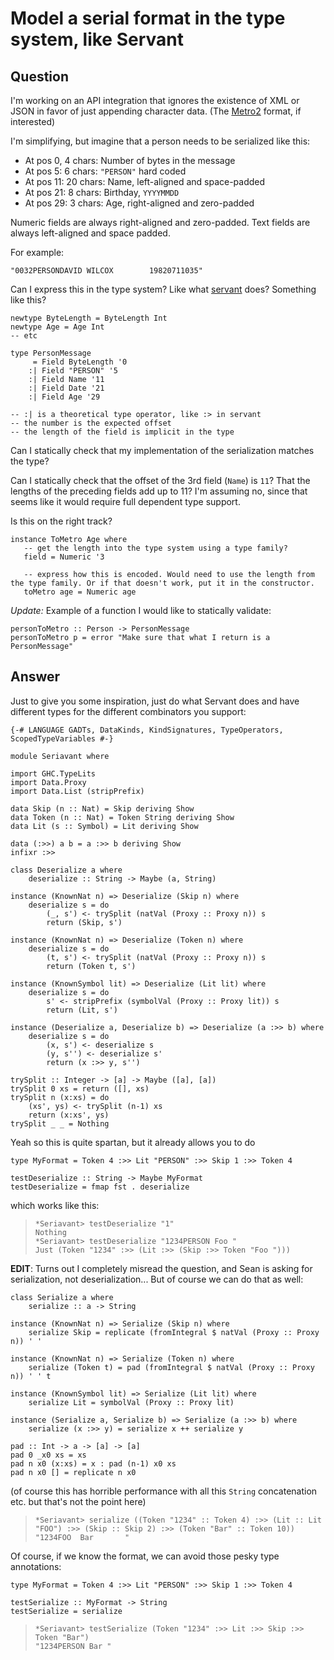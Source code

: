 
# Model a serial format in the type system, like Servant

## Question
      
I'm working on an API integration that ignores the existence of XML or JSON in favor of just appending character data. (The [Metro2](http://www.cdiaonline.org/Metro2/content.cfm?ItemNumber=853) format, if interested)

I'm simplifying, but imagine that a person needs to be serialized like this:

*   At pos 0, 4 chars: Number of bytes in the message
*   At pos 5: 6 chars: `"PERSON"` hard coded
*   At pos 11: 20 chars: Name, left-aligned and space-padded
*   At pos 21: 8 chars: Birthday, `YYYYMMDD`
*   At pos 29: 3 chars: Age, right-aligned and zero-padded

Numeric fields are always right-aligned and zero-padded. Text fields are always left-aligned and space padded.

For example:

    "0032PERSONDAVID WILCOX        19820711035"
    

Can I express this in the type system? Like what [servant](http://haskell-servant.readthedocs.io/en/stable/tutorial/ApiType.html) does? Something like this?

    newtype ByteLength = ByteLength Int
    newtype Age = Age Int
    -- etc
    
    type PersonMessage
         = Field ByteLength '0
        :| Field "PERSON" '5
        :| Field Name '11
        :| Field Date '21
        :| Field Age '29
    
    -- :| is a theoretical type operator, like :> in servant
    -- the number is the expected offset
    -- the length of the field is implicit in the type
    

Can I statically check that my implementation of the serialization matches the type?

Can I statically check that the offset of the 3rd field (`Name`) is `11`? That the lengths of the preceding fields add up to 11? I'm assuming no, since that seems like it would require full dependent type support.

Is this on the right track?

    instance ToMetro Age where
       -- get the length into the type system using a type family?
       field = Numeric '3
    
       -- express how this is encoded. Would need to use the length from the type family. Or if that doesn't work, put it in the constructor.
       toMetro age = Numeric age
    

_Update:_ Example of a function I would like to statically validate:

    personToMetro :: Person -> PersonMessage
    personToMetro p = error "Make sure that what I return is a PersonMessage"
## Answer
      
Just to give you some inspiration, just do what Servant does and have different types for the different combinators you support:

    {-# LANGUAGE GADTs, DataKinds, KindSignatures, TypeOperators, ScopedTypeVariables #-}
    
    module Seriavant where
    
    import GHC.TypeLits
    import Data.Proxy
    import Data.List (stripPrefix)
    
    data Skip (n :: Nat) = Skip deriving Show
    data Token (n :: Nat) = Token String deriving Show
    data Lit (s :: Symbol) = Lit deriving Show
    
    data (:>>) a b = a :>> b deriving Show
    infixr :>>
    
    class Deserialize a where
        deserialize :: String -> Maybe (a, String)
    
    instance (KnownNat n) => Deserialize (Skip n) where
        deserialize s = do
            (_, s') <- trySplit (natVal (Proxy :: Proxy n)) s
            return (Skip, s')
    
    instance (KnownNat n) => Deserialize (Token n) where
        deserialize s = do
            (t, s') <- trySplit (natVal (Proxy :: Proxy n)) s
            return (Token t, s')
    
    instance (KnownSymbol lit) => Deserialize (Lit lit) where
        deserialize s = do
            s' <- stripPrefix (symbolVal (Proxy :: Proxy lit)) s
            return (Lit, s')
    
    instance (Deserialize a, Deserialize b) => Deserialize (a :>> b) where
        deserialize s = do
            (x, s') <- deserialize s
            (y, s'') <- deserialize s'
            return (x :>> y, s'')
    
    trySplit :: Integer -> [a] -> Maybe ([a], [a])
    trySplit 0 xs = return ([], xs)
    trySplit n (x:xs) = do
        (xs', ys) <- trySplit (n-1) xs
        return (x:xs', ys)
    trySplit _ _ = Nothing
    

Yeah so this is quite spartan, but it already allows you to do

    type MyFormat = Token 4 :>> Lit "PERSON" :>> Skip 1 :>> Token 4
    
    testDeserialize :: String -> Maybe MyFormat
    testDeserialize = fmap fst . deserialize
    

which works like this:

>     *Seriavant> testDeserialize "1"
>     Nothing
>     *Seriavant> testDeserialize "1234PERSON Foo "
>     Just (Token "1234" :>> (Lit :>> (Skip :>> Token "Foo ")))
>     

**EDIT**: Turns out I completely misread the question, and Sean is asking for serialization, not deserialization... But of course we can do that as well:

    class Serialize a where
        serialize :: a -> String
    
    instance (KnownNat n) => Serialize (Skip n) where
        serialize Skip = replicate (fromIntegral $ natVal (Proxy :: Proxy n)) ' '
    
    instance (KnownNat n) => Serialize (Token n) where
        serialize (Token t) = pad (fromIntegral $ natVal (Proxy :: Proxy n)) ' ' t
    
    instance (KnownSymbol lit) => Serialize (Lit lit) where
        serialize Lit = symbolVal (Proxy :: Proxy lit)
    
    instance (Serialize a, Serialize b) => Serialize (a :>> b) where
        serialize (x :>> y) = serialize x ++ serialize y
    
    pad :: Int -> a -> [a] -> [a]
    pad 0 _x0 xs = xs
    pad n x0 (x:xs) = x : pad (n-1) x0 xs
    pad n x0 [] = replicate n x0
    

(of course this has horrible performance with all this `String` concatenation etc. but that's not the point here)

>     *Seriavant> serialize ((Token "1234" :: Token 4) :>> (Lit :: Lit "FOO") :>> (Skip :: Skip 2) :>> (Token "Bar" :: Token 10))
>     "1234FOO  Bar       "
>     

Of course, if we know the format, we can avoid those pesky type annotations:

    type MyFormat = Token 4 :>> Lit "PERSON" :>> Skip 1 :>> Token 4
    
    testSerialize :: MyFormat -> String
    testSerialize = serialize
    

>     *Seriavant> testSerialize (Token "1234" :>> Lit :>> Skip :>> Token "Bar")
>     "1234PERSON Bar "
>
    